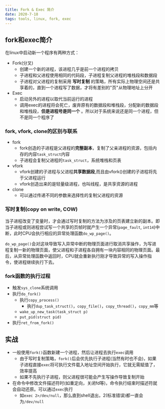 ```yaml
---
title: Fork & Exec 简介
date: 2020-7-18
tags: tools, linux, fork, exec
---
```


## fork和exec简介

在linux中启动新一个程序有两种方式：
- Fork(分叉)
    * 创建一个新的进程，该进程几乎是前一个进程的拷贝
    * 子进程和父进程使用相同的代码段，子进程复制父进程的堆栈段和数据段
    * 子进程对父进程的复制采用 **写时复制** 的策略，所有实际上物理空间还是共享着的，直到一个进程写了数据，才将有差别的"页"从物理地址上分开
- Exec
    * 启动另外的进程以取代当前运行的进程
    * 调用exec的进程将会死亡，废弃原有的数据段和堆栈段，分配新的数据段和堆栈段，**但是进程号是同一个** 。所以对于系统来说还是同一个进程，但不是同一个程序了


### fork, vfork, clone的区别与联系

- fork
    - fork创造的子进程是父进程的**完整副本**，复制了父亲进程的资源，包括内存的内容`task_struct`内容
    - 子进程会复制父进程的`task_struct`，系统堆栈和页表
- vfork 
    - vfork创建的子进程与父进程**共享数据段**,而且由vfork()创建的子进程将先于父进程运行
    - vfork创造出来的是轻量级进程，也叫线程，是共享资源的进程
- clone
    - 可以通过传递不同的参数来选择性的复制父进程的资源


### 写时复制(copy on write, COW)

当子进程改变了变量时，才会通过写时复制的方法为涉及的页表建立新的副本。即当子进程或则进程尝试写一个共享的页帧时就产生一个异常(`page_fault`, `int14`)中断，此时CPU会执行相应的异常处理函数`do_wp_page()`。

`do_wp_page()`会对这块导致写入异常中断的物理页面进行取消共享操作，为写进程复制一新的物理页面，使父进程和子进程各自拥有一块内容相同的物理页面。最后，从异常处理函数中返回时，CPU就会重新执行刚才导致异常的写入操作指令，使进程继续执行下去。

### fork函数的执行过程

- 触发`sys_clone`系统调用
- 执行`do_fork()`
    * 执行`copy_process()`
        + 执行`dup_task_struct()`，`copy_file()`，`copy_thread()`，`copy_mm`等
    * `wake_up_new_task(task_struct p)`
    * `put_pid(struct pid)`
- 执行`ret_from_fork()`


## 实战

- 一般使用`fork()`函数新建一个进程，然后让进程去执行`exec`调用
    * 由于写时复制策略，`fork()`后会优先执行子进程(当然有时也不会)，如果子进程直接`exec`将可执行文件载入地址空间开始执行，它就无需赋值了，效率提高
    * 如果不先执行子进程，则父进程很可能会产生写操作导致复制开始
- 在命令中修改文件描述符时(如重定向，关闭fd等)，命令执行结束时描述符就会自动还原。可以通过`exec`执行
    * 如`exec 2>/dev/null`，那么直到shell退出，2(标准错误)都一直会为`/dev/null`

